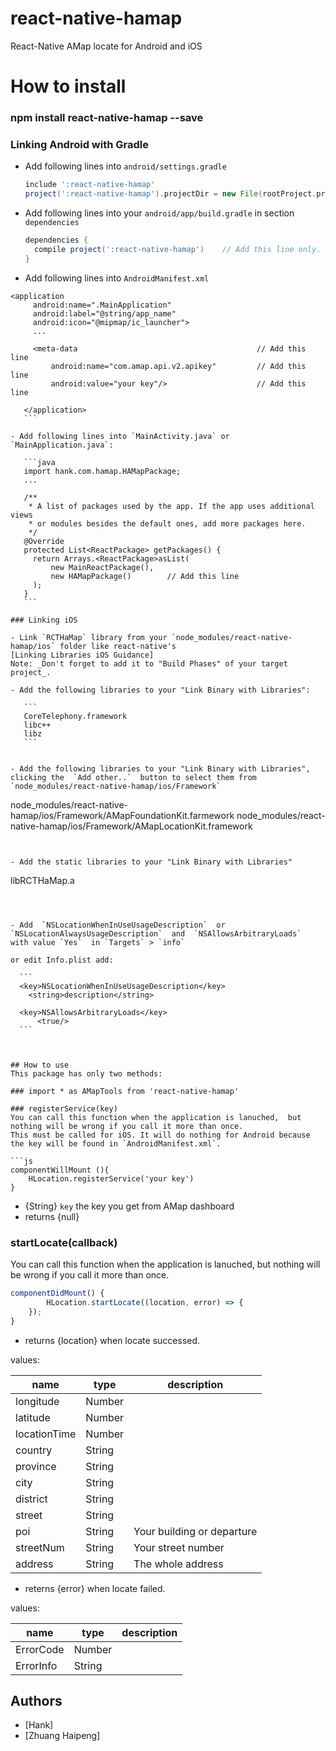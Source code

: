 # react-native-hamap
React-Native AMap locate for Android and iOS


# How to install 
### npm install react-native-hamap --save







### Linking Android with Gradle

- Add following lines into `android/settings.gradle`

    ```gradle
    include ':react-native-hamap'
    project(':react-native-hamap').projectDir = new File(rootProject.projectDir, '../node_modules/react-native-hamap/android')
    ```

- Add following lines into your `android/app/build.gradle` in section `dependencies`

    ```gradle
    dependencies {
      compile project(':react-native-hamap')    // Add this line only.
    }
    ```
    
    
- Add following lines into `AndroidManifest.xml`

 ```
 <application
      android:name=".MainApplication"
      android:label="@string/app_name"
      android:icon="@mipmap/ic_launcher">
      ...
      
      <meta-data                                        // Add this line
          android:name="com.amap.api.v2.apikey"         // Add this line
          android:value="your key"/>                    // Add this line

    </application>
    ```

- Add following lines into `MainActivity.java` or `MainApplication.java`:

    ```java
    import hank.com.hamap.HAMapPackage;       
    ...

    /**
     * A list of packages used by the app. If the app uses additional views
     * or modules besides the default ones, add more packages here.
     */
    @Override
    protected List<ReactPackage> getPackages() {
      return Arrays.<ReactPackage>asList(
          new MainReactPackage(), 
          new HAMapPackage()        // Add this line
      );
    }
    ```

### Linking iOS

- Link `RCTHaMap` library from your `node_modules/react-native-hamap/ios` folder like react-native's 
[Linking Libraries iOS Guidance]
Note: _Don't forget to add it to "Build Phases" of your target project_.

- Add the following libraries to your "Link Binary with Libraries":

    ```
    CoreTelephony.framework
    libc++
    libz
    ```
    
    
- Add the following libraries to your "Link Binary with Libraries",  clicking the  `Add other..`  button to select them from `node_modules/react-native-hamap/ios/Framework`

  ```
  node_modules/react-native-hamap/ios/Framework/AMapFoundationKit.farmework
  node_modules/react-native-hamap/ios/Framework/AMapLocationKit.framework
  ```
  
  
- Add the static libraries to your "Link Binary with Libraries"

  ```
  libRCTHaMap.a
  ```
  
  
  
- Add  `NSLocationWhenInUseUsageDescription`  or  `NSLocationAlwaysUsageDescription`  and  `NSAllowsArbitraryLoads`  with value `Yes`  in `Targets` > `info`

  or edit Info.plist add:

    ```
    <key>NSLocationWhenInUseUsageDescription</key>
	  <string>description</string>
    
    <key>NSAllowsArbitraryLoads</key>
		<true/>
    ```
    
    
    
## How to use
This package has only two methods: 

### import * as AMapTools from 'react-native-hamap'

### registerService(key)
You can call this function when the application is lanuched,  but nothing will be wrong if you call it more than once.
This must be called for iOS. It will do nothing for Android because the key will be found in `AndroidManifest.xml`.

  ```js
  componentWillMount (){
      HLocation.registerService('your key')
  }
  ```

- {String} `key` the key you get from AMap dashboard
- returns {null} 


### startLocate(callback)
You can call this function when the application is lanuched,  but nothing will be wrong if you call it more than once.

  ```js
  componentDidMount() {
          HLocation.startLocate((location, error) => {
      });
  }
  ```
  
  
- returns {location} when locate successed.

values:

| name          | type   | description                         |
|---------------|--------|-------------------------------------|
| longitude     | Number |                                     |
| latitude      | Number |                                     |
| locationTime  | Number |                                     |
| country       | String |                                     |
| province      | String |                                     |
| city          | String |                                     | 
| district      | String |                                     |
| street        | String |                                     |
| poi           | String | Your building or departure          |
| streetNum     | String | Your street number                  |
| address       | String | The whole address                   |
  
  
- reterns {error} when locate failed.

values:

| name          | type   | description                         |
|---------------|--------|-------------------------------------|
| ErrorCode     | Number |                                     |
| ErrorInfo     | String |                                     |





## Authors

- [Hank]
- [Zhuang Haipeng]

  
